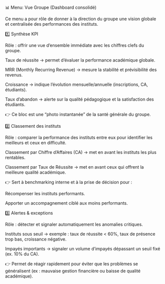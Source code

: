 📊 Menu: Vue Groupe (Dashboard consolidé)

Ce menu a pour rôle de donner à la direction du groupe une vision globale et centralisée des performances des instituts.

1️⃣ Synthèse KPI

Rôle : offrir une vue d’ensemble immédiate avec les chiffres clefs du groupe.

Taux de réussite → permet d’évaluer la performance académique globale.

MRR (Monthly Recurring Revenue) → mesure la stabilité et prévisibilité des revenus.

Croissance → indique l’évolution mensuelle/annuelle (inscriptions, CA, étudiants).

Taux d’abandon → alerte sur la qualité pédagogique et la satisfaction des étudiants.

👉 Ce bloc est une “photo instantanée” de la santé générale du groupe.

2️⃣ Classement des instituts

Rôle : comparer la performance des instituts entre eux pour identifier les meilleurs et ceux en difficulté.

Classement par Chiffre d’Affaires (CA) → met en avant les instituts les plus rentables.

Classement par Taux de Réussite → met en avant ceux qui offrent la meilleure qualité académique.

👉 Sert à benchmarking interne et à la prise de décision pour :

Récompenser les instituts performants.

Apporter un accompagnement ciblé aux moins performants.

3️⃣ Alertes & exceptions

Rôle : détecter et signaler automatiquement les anomalies critiques.

Instituts sous seuil → exemple : taux de réussite < 60%, taux de présence trop bas, croissance négative.

Impayés importants → signaler un volume d’impayés dépassant un seuil fixé (ex. 10% du CA).

👉 Permet de réagir rapidement pour éviter que les problèmes se généralisent (ex : mauvaise gestion financière ou baisse de qualité académique).